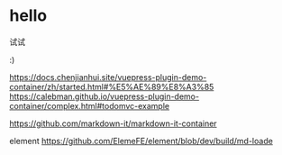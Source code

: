# hello

试试

:)


https://docs.chenjianhui.site/vuepress-plugin-demo-container/zh/started.html#%E5%AE%89%E8%A3%85
https://calebman.github.io/vuepress-plugin-demo-container/complex.html#todomvc-example

https://github.com/markdown-it/markdown-it-container

element
https://github.com/ElemeFE/element/blob/dev/build/md-loade